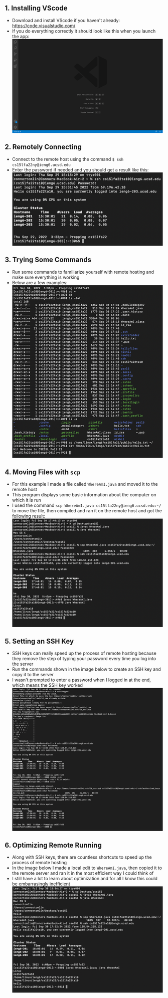 ## 1. Installing VScode
- Download and install VScode if you haven't already: https://code.visualstudio.com/
- If you do everything correctly it should look like this when you launch the app: ![](https://github.com/ctomlin1/cse15l-lab-reports/blob/main/lab1/images/installingvscode.png)
## 2. Remotely Connecting
- Connect to the remote host using the command ```$ ssh cs15lfa22ny@ieng6.ucsd.edu```
- Enter the password if needed and you should get a result like this: ![](https://github.com/ctomlin1/cse15l-lab-reports/blob/main/lab1/images/remotelyconnecting.png)
## 3. Trying Some Commands
- Run some commands to familiarize yourself with remote hosting and make sure everything is working
- Below are a few examples: ![](https://github.com/ctomlin1/cse15l-lab-reports/blob/main/lab1/images/tryingsomecommands.png)
## 4. Moving Files with ```scp```
- For this example I made a file called ```WhereAmI.java``` and moved it to the remote host
- This program displays some basic information about the computer on which it is run
- I used the command ```scp WhereAmI.java cs15lfa22ny@ieng6.ucsd.edu:~/``` to move the file, then compiled and ran it on the remote host and got the following result: ![](https://github.com/ctomlin1/cse15l-lab-reports/blob/main/lab1/images/scp.png)
## 5. Setting an SSH Key
- SSH keys can really speed up the process of remote hosting because they remove the step of typing your password every time you log into the server
- Run the commands shown in the image below to create an SSH key and copy it to the server
- I wasn't prompted to enter a password when I logged in at the end, which means the SSH key worked ![](https://github.com/ctomlin1/cse15l-lab-reports/blob/main/lab1/images/sshkey.png)
## 6. Optimizing Remote Running
- Along with SSH keys, there are countless shortcuts to speed up the process of remote hosting
- In the image below I made a local edit to ```WhereAmI.java```, then copied it to the remote server and ran it in the most efficient way I could think of
- I still have a lot to learn about optimization and for all I know this could be embarrasingly inefficient ![](https://github.com/ctomlin1/cse15l-lab-reports/blob/main/lab1/images/optimizingremoterunning.png)
